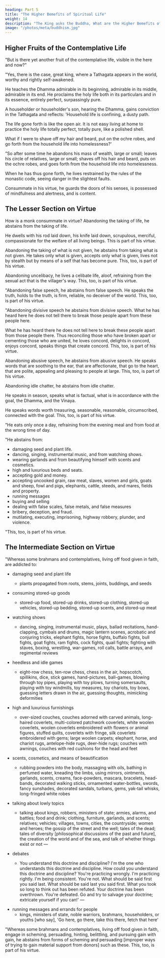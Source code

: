 ```yaml
---
heading: Part 5
title: "The Higher Bemefits of Spiritual Life"
weight: 14
description: "The King asks the Buddha, What are the Higher Bemefits of Spiritual Life?"
image: "/photos/meta/buddhism.jpg"
---
```



## Higher Fruits of the Contemplative Life

"But is there yet another fruit of the contemplative life, visible in the here and now?"

"Yes, there is the case, great king, where a Tathagata appears in the world, worthy and rightly self-awakened. 

He teaches the Dhamma admirable in its beginning, admirable in its middle, admirable in its end. He proclaims the holy life both in its particulars and in its essence, entirely perfect, surpassingly pure.

A householder or householder's son, hearing the Dhamma, gains conviction in the Tathagata and reflects: 'Household life is confining, a dusty path. 

The life gone forth is like the open air. It is not easy living at home to practice the holy life totally perfect, totally pure, like a polished shell. 

What if I were to shave off my hair and beard, put on the ochre robes, and go forth from the household life into homelessness?'

"So after some time he abandons his mass of wealth, large or small; leaves his circle of relatives, large or small; shaves off his hair and beard, puts on the ochre robes, and goes forth from the household life into homelessness.

When he has thus gone forth, he lives restrained by the rules of the monastic code, seeing danger in the slightest faults. 

Consummate in his virtue, he guards the doors of his senses, is possessed of mindfulness and alertness, and is content.

## The Lesser Section on Virtue

How is a monk consummate in virtue? Abandoning the taking of life, he abstains from the taking of life. 

He dwells with his rod laid down, his knife laid down, scrupulous, merciful, compassionate for the welfare of all living beings. This is part of his virtue.

Abandoning the taking of what is not given, he abstains from taking what is not given. He takes only what is given, accepts only what is given, lives not by stealth but by means of a self that has become pure. This, too, is part of his virtue.

Abandoning uncelibacy, he lives a celibate life, aloof, refraining from the sexual act that is the villager's way. This, too, is part of his virtue.

"Abandoning false speech, he abstains from false speech. He speaks the truth, holds to the truth, is firm, reliable, no deceiver of the world. This, too, is part of his virtue.

"Abandoning divisive speech he abstains from divisive speech. What he has heard here he does not tell there to break those people apart from these people here.

What he has heard there he does not tell here to break these people apart from those people there. Thus reconciling those who have broken apart or cementing those who are united, he loves concord, delights in concord, enjoys concord, speaks things that create concord. This, too, is part of his virtue.

Abandoning abusive speech, he abstains from abusive speech. He speaks words that are soothing to the ear, that are affectionate, that go to the heart, that are polite, appealing and pleasing to people at large. This, too, is part of his virtue.

Abandoning idle chatter, he abstains from idle chatter. 

He speaks in season, speaks what is factual, what is in accordance with the goal, the Dhamma, and the Vinaya.

He speaks words worth treasuring, seasonable, reasonable, circumscribed, connected with the goal. This, too, is part of his virtue.

"He eats only once a day, refraining from the evening meal and from food at the wrong time of day.

"He abstains from:
- damaging seed and plant life.
- dancing, singing, instrumental music, and from watching shows.
- wearing garlands and from beautifying himself with scents and cosmetics.
- high and luxurious beds and seats.
- accepting gold and money.
- accepting uncooked grain, raw meat, slaves, women and girls, goats and sheep, fowl and pigs, elephants, cattle, steeds, and mares, fields and property.
- running messages
- buying and selling
- dealing with false scales, false metals, and false measures
- bribery, deception, and fraud.
- mutilating, executing, imprisoning, highway robbery, plunder, and violence.

"This, too, is part of his virtue.

## The Intermediate Section on Virtue

"Whereas some brahmans and contemplatives, living off food given in faith, are addicted to:
- damaging seed and plant life
  - plants propagated from roots, stems, joints, buddings, and seeds
   <!-- — he abstains from damaging seed and plant life such as these. This, too, is part of his virtue. -->
- consuming stored-up goods
  - stored-up food, stored-up drinks, stored-up clothing, stored-up vehicles, stored-up bedding, stored-up scents, and stored-up meat
  <!-- he abstains from consuming stored-up goods such as these.  This, too, is part of his virtue. -->
- watching shows
  - dancing, singing, instrumental music, plays, ballad recitations, hand-clapping, cymbals and drums, magic lantern scenes, acrobatic and conjuring tricks, elephant fights, horse fights, buffalo fights, bull fights, goat fights, ram fights, cock fights, quail fights; fighting with staves, boxing, wrestling, war-games, roll calls, battle arrays, and regimental reviews
  <!-- he abstains from watching shows such as these. This, too, is part of his virtue. -->
- heedless and idle games
  - eight-row chess, ten-row chess, chess in the air, hopscotch, spillikins, dice, stick games, hand-pictures, ball-games, blowing through toy pipes, playing with toy plows, turning somersaults, playing with toy windmills, toy measures, toy chariots, toy bows, guessing letters drawn in the air, guessing thoughts, mimicking deformities
   <!-- — he abstains from heedless and idle games such as these. This, too, is part of his virtue. -->
- high and luxurious furnishings
  - over-sized couches, couches adorned with carved animals, long-haired coverlets, multi-colored patchwork coverlets, white woolen coverlets, woolen coverlets embroidered with flowers or animal figures, stuffed quilts, coverlets with fringe, silk coverlets embroidered with gems; large woolen carpets; elephant, horse, and chariot rugs, antelope-hide rugs, deer-hide rugs; couches with awnings, couches with red cushions for the head and feet
   <!-- — he abstains from using high and luxurious furnishings such as these. This, too, is part of his virtue. -->
- scents, cosmetics, and means of beautification
  - rubbing powders into the body, massaging with oils, bathing in perfumed water, kneading the limbs, using mirrors, ointments, garlands, scents, creams, face-powders, mascara, bracelets, head-bands, decorated walking sticks, ornamented water-bottles, swords, fancy sunshades, decorated sandals, turbans, gems, yak-tail whisks, long-fringed white robes
   <!-- — he abstains from using scents, cosmetics, and means of beautification such as these. This, too, is part of his virtue. -->
- talking about lowly topics 
  - talking about kings, robbers, ministers of state; armies, alarms, and battles; food and drink; clothing, furniture, garlands, and scents; relatives; vehicles; villages, towns, cities, the countryside; women and heroes; the gossip of the street and the well; tales of the dead; tales of diversity [philosophical discussions of the past and future], the creation of the world and of the sea, and talk of whether things exist or not — 
  <!-- he abstains from talking about lowly topics such as these. This, too, is part of his virtue. -->

- debates 
  - You understand this doctrine and discipline? I'm the one who understands this doctrine and discipline. How could you understand this doctrine and discipline? You're practicing wrongly. I'm practicing rightly. I'm being consistent. You're not. What should be said first you said last. What should be said last you said first. What you took so long to think out has been refuted. Your doctrine has been overthrown. You're defeated. Go and try to salvage your doctrine; extricate yourself if you can!' — 

<!-- he abstains from debates such as these. This, too, is part of his virtue. -->
- running messages and errands for people 
  - kings, ministers of state, noble warriors, brahmans, householders, or youths [who say], 'Go here, go there, take this there, fetch that here' 
  <!-- — he abstains from running messages and errands for people such as these. This, too, is part of his virtue. -->

"Whereas some brahmans and contemplatives, living off food given in faith, engage in scheming, persuading, hinting, belittling, and pursuing gain with gain, he abstains from forms of scheming and persuading [improper ways of trying to gain material support from donors] such as these. This, too, is part of his virtue.


